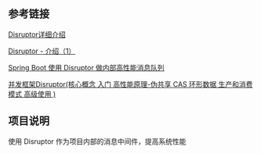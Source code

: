 ## 参考链接
[Disruptor详细介绍](https://blog.csdn.net/qq_44073614/article/details/127428053)

[Disruptor - 介绍（1）](https://www.jianshu.com/p/78160f213862)

[Spring Boot 使用 Disruptor 做内部高性能消息队列](https://mp.weixin.qq.com/s/sHSFhE2R85h1wEFy6TRg_w)

[并发框架Disruptor(核心概念 入门 高性能原理-伪共享 CAS 环形数据 生产和消费模式 高级使用 )](https://blog.csdn.net/m0_46690280/article/details/120095823)

## 项目说明

使用 Disruptor 作为项目内部的消息中间件，提高系统性能